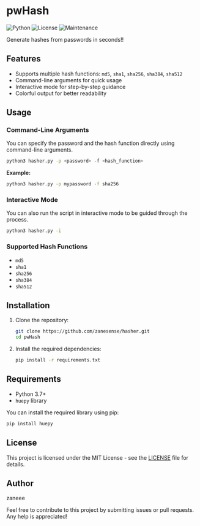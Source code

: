 # pwHash

![Python](https://img.shields.io/badge/python-v3.7%2B-blue)
![License](https://img.shields.io/badge/license-MIT-green)
![Maintenance](https://img.shields.io/badge/maintained-yes-brightgreen)

Generate hashes from passwords in seconds!!

## Features

- Supports multiple hash functions: `md5`, `sha1`, `sha256`, `sha384`, `sha512`
- Command-line arguments for quick usage
- Interactive mode for step-by-step guidance
- Colorful output for better readability

## Usage

### Command-Line Arguments

You can specify the password and the hash function directly using command-line arguments.

```sh
python3 hasher.py -p <password> -f <hash_function>
```

**Example:**

```sh
python3 hasher.py -p mypassword -f sha256
```

### Interactive Mode

You can also run the script in interactive mode to be guided through the process.

```sh
python3 hasher.py -i
```

### Supported Hash Functions

- `md5`
- `sha1`
- `sha256`
- `sha384`
- `sha512`

## Installation

1. Clone the repository:

    ```sh
    git clone https://github.com/zanesense/hasher.git
    cd pwHash
    ```

2. Install the required dependencies:

    ```sh
    pip install -r requirements.txt
    ```

## Requirements

- Python 3.7+
- `huepy` library

You can install the required library using pip:

```sh
pip install huepy
```

## License

This project is licensed under the MIT License - see the [LICENSE](LICENSE) file for details.

## Author

zaneee

Feel free to contribute to this project by submitting issues or pull requests. Any help is appreciated!
```
